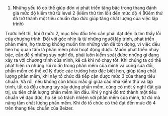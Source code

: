 1. Những yếu tố có thể giúp đơn vị phát triển tăng bậc trong thang đánh giá mức độ kiểm thử từ level 2 (kiểm thử tìm lỗi) đến mức độ 4 (Kiếm thử đã trở thành một tiêu chuẩn đạo đức giúp tăng chất lượng của việc lập trình)

Trước hết thì, khi ở mức 2, mục tiêu đầu tiên cần phải đạt đến là tìm thấy lỗi của chương trình. Đối với góc nhìn là từ những người lập trình, phát triển phần mềm, họ thường không muốn tìm những vấn đề tồn đọng, vì việc đều tiên họ quan tâm là phần mềm phải hoạt động được. Muốn phát triển nhảy bậc, cần để ý những suy nghĩ đó, phải luôn kiểm soát được những gì đang xảy ra với chương trình của mình, kể cả khi nó chạy tốt.
Khi chúng ta có thể phát hiện ra những rủi ro ẩn trong phần mềm của mình và cùng sửa đổi, phần mềm có thể xử lý được các trường hợp đặc biệt hơn, giúp tăng chất lượng phần mềm, khi này tổ chức đã tiếp cận được mức 3 của thang tiêu chuẩn.
Và rồi, nếu không còn khúc mắc gì giữa các nhà kiểm thử và lập trình, tất cả đều chung tay xây dựng phần mềm, cùng có một ý nghĩ đặt giá trị, ưu tiên chất lượng phần mềm lên đầu. Khi ý nghĩ đó trở thành một tiêu chuẩn về đạo đức, họ sẽ có trách nhiệm với phần mềm của mình, từ đó mà nâng tầm chất lượng phần mềm. Khi đó tổ chức có thể đạt đến mức độ 4 trên thang tiêu chuẩn của Beizer.  
